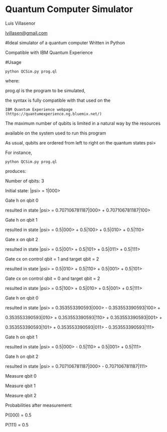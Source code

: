 # Quantum Computer Simulator
 Luis Villasenor
 
 lvillasen@gmail.com
 
#Ideal simulator of a quantum computer 
Written in Python

Compatible with IBM Quantum Experience

#Usage 

	python QCSim.py prog.ql

where:

prog.ql is the program to be simulated,

the syntax is fully compatible with that used on the 

	IBM Quantum Experience webpage (https://quantumexperience.ng.bluemix.net/)

The maximum number of qubits is limited in a natural way by the resources 

available on the system used to run this program

As usual, qubits are ordered from left to right on the quantum states psi>

For instance, 

	python QCSim.py prog.ql 

produces:

Number of qbits:  3

Initial state: |psi> = 1|000>

Gate h on qbit 0

resulted in state |psi> = 0.707106781187|000> + 0.707106781187|100>
	
Gate h on qbit 1

resulted in state |psi> = 0.5|000> + 0.5|100> + 0.5|010> + 0.5|110>
	
Gate x on qbit 2

resulted in state |psi> = 0.5|001> + 0.5|101> + 0.5|011> + 0.5|111> 
	
Gate cx on control qbit = 1  and target qbit = 2

resulted in state |psi> = 0.5|010> + 0.5|110> + 0.5|001> + 0.5|101> 
	
Gate cx on control qbit = 0  and target qbit = 2

resulted in state |psi> = 0.5|100> + 0.5|010> + 0.5|001> + 0.5|111> 
	
Gate h on qbit 0

resulted in state |psi> = 0.353553390593|000> - 0.353553390593|100> +
	
0.353553390593|010> + 0.353553390593|110> + 0.353553390593|001> +

0.353553390593|101> + 0.353553390593|011> - 0.353553390593|111>

Gate h on qbit 1

resulted in state |psi> = 0.5|000> - 0.5|110> + 0.5|001> + 0.5|111> 
	
Gate h on qbit 2

resulted in state |psi> = 0.707106781187|000> - 0.707106781187|111> 
	
Measure qbit 0

Measure qbit 1

Measure qbit 2

Probabilities after measurement:

P(000) = 0.5

P(111) = 0.5
